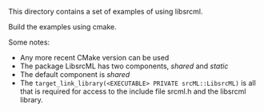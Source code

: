 This directory contains a set of examples of using libsrcml.

Build the examples using cmake.

Some notes:

* Any more recent CMake version can be used
* The package LibsrcML has two components, *shared* and *static*
* The default component is *shared*
* The `target_link_library(<EXECUTABLE> PRIVATE srcML::LibsrcML)` is all that
    is required for access to the include file srcml.h and the libsrcml library.
